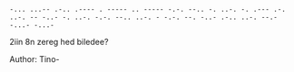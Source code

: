 `-... ...-- .-.. .---- . ----- .. ----- -.-. --.. -. ..-. -. .--- .-. ..-. -- -..- -. ..-. -.-. --.. ..-. - -.-. --. -..- .-.. ..-. --.- -...- -...-` 

2iin 8n zereg hed biledee?

Author: Tino-
